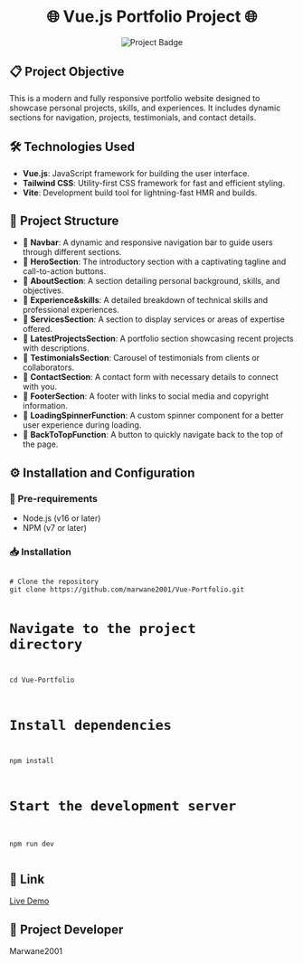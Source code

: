 <h1 align="center">🌐 Vue.js Portfolio Project 🌐</h1>

<p align="center">
  <img src="https://img.shields.io/badge/Project-Portfolio%20Website-blue" alt="Project Badge">
</p>

<h2>📋 Project Objective</h2>
<p>
  This is a modern and fully responsive portfolio website designed to showcase personal projects, skills, and experiences. It includes dynamic sections for navigation, projects, testimonials, and contact details.
</p>

<h2>🛠️ Technologies Used</h2>
<ul>
  <li><strong>Vue.js</strong>: JavaScript framework for building the user interface.</li>
  <li><strong>Tailwind CSS</strong>: Utility-first CSS framework for fast and efficient styling.</li>
  <li><strong>Vite</strong>: Development build tool for lightning-fast HMR and builds.</li>
</ul>

<h2>📂 Project Structure</h2>
<ul>
  <li>📁 <strong>Navbar</strong>: A dynamic and responsive navigation bar to guide users through different sections.</li>
  <li>📁 <strong>HeroSection</strong>: The introductory section with a captivating tagline and call-to-action buttons.</li>
  <li>📁 <strong>AboutSection</strong>: A section detailing personal background, skills, and objectives.</li>
  <li>📁 <strong>Experience&skills</strong>: A detailed breakdown of technical skills and professional experiences.</li>
  <li>📁 <strong>ServicesSection</strong>: A section to display services or areas of expertise offered.</li>
  <li>📁 <strong>LatestProjectsSection</strong>: A portfolio section showcasing recent projects with descriptions.</li>
  <li>📁 <strong>TestimonialsSection</strong>: Carousel of testimonials from clients or collaborators.</li>
  <li>📁 <strong>ContactSection</strong>: A contact form with necessary details to connect with you.</li>
  <li>📁 <strong>FooterSection</strong>: A footer with links to social media and copyright information.</li>
  <li>📁 <strong>LoadingSpinnerFunction</strong>: A custom spinner component for a better user experience during loading.</li>
  <li>📁 <strong>BackToTopFunction</strong>: A button to quickly navigate back to the top of the page.</li>
</ul>

<h2>⚙️ Installation and Configuration</h2>

<h3>📌 Pre-requirements</h3>
<ul>
  <li>Node.js (v16 or later)</li>
  <li>NPM (v7 or later)</li>
</ul>

<h3>📥 Installation</h3>
<pre>
<code>
# Clone the repository
git clone https://github.com/marwane2001/Vue-Portfolio.git

# Navigate to the project directory
cd Vue-Portfolio

# Install dependencies
npm install

# Start the development server
npm run dev
</code>
</pre>

<h2>🔗 Link</h2>
<p>
  <a href="https://your-portfolio-site.vercel.app">Live Demo</a>
</p>

<h2>👤 Project Developer</h2>
<p>
  Marwane2001
</p>
